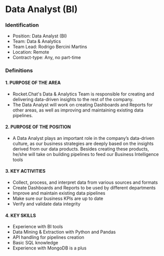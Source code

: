 # Data Analyst \(BI\)

### Identification

* Position: Data Analyst \(BI\)
* Team: Data & Analytics
* Team Lead: Rodrigo Bercini Martins
* Location: Remote
* Contract-type: Any, no part-time

### Definitions

#### 1. PURPOSE OF THE AREA

* Rocket.Chat's Data & Analytics Team is responsible for creating and delivering data-driven insights to the rest of the company. 
* The Data Analyst will work on creating Dashboards and Reports for other areas, as well as improving and maintaining existing data pipelines.

#### 2. PURPOSE OF THE POSITION

* A Data Analyst plays an important role in the company’s data-driven culture, as our business strategies are deeply based on the insights derived from our data products. Besides creating these products, he/she will take on building pipelines to feed our Business Intelligence tools

#### 3. KEY ACTIVITIES

* Collect, process, and interpret data from various sources and formats
* Create Dashboards and Reports to be used by different departments
* Improve and maintain existing data pipelines
* Make sure our business KPIs are up to date
* Verify and validate data integrity

#### 4. KEY SKILLS

* Experience with BI tools
* Data Mining & Extraction with Python and Pandas
* API handling for pipelines creation
* Basic SQL knowledge
* Experience with MongoDB is a plus

